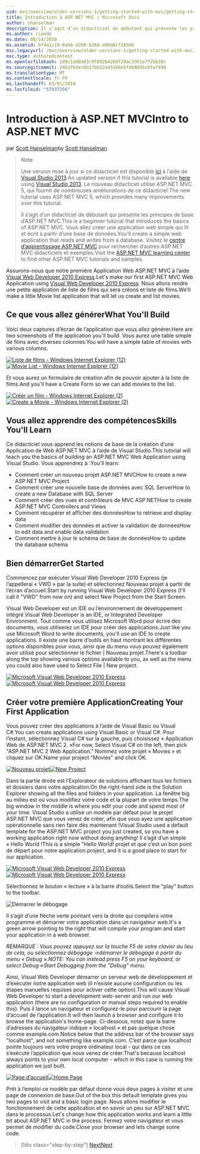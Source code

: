 ```yaml
---
uid: mvc/overview/older-versions-1/getting-started-with-mvc/getting-started-with-mvc-part1
title: Introduction à ASP.NET MVC | Microsoft Docs
author: shanselman
description: Il s’agit d’un didacticiel de débutant qui présente les principes de base d’ASP.NET MVC. Créer une application web simple qui lit et écrit à partir d’une base de données.
ms.author: riande
ms.date: 08/14/2010
ms.assetid: bf4a1c19-0a94-4208-b268-a96ddcf26946
msc.legacyurl: /mvc/overview/older-versions-1/getting-started-with-mvc/getting-started-with-mvc-part1
msc.type: authoredcontent
ms.openlocfilehash: 2d9c1dd0dd3c9f892b42b0f29ac3361a7f2b638c
ms.sourcegitcommit: 24b1f6decbb17bb22a45166e5fdb0845c65af498
ms.translationtype: MT
ms.contentlocale: fr-FR
ms.lasthandoff: 03/01/2019
ms.locfileid: "57037256"
---
```

<a name="intro-to-aspnet-mvc"></a><span data-ttu-id="aa47c-104">Introduction à ASP.NET MVC</span><span class="sxs-lookup"><span data-stu-id="aa47c-104">Intro to ASP.NET MVC</span></span>
====================
<span data-ttu-id="aa47c-105">par [Scott Hanselman](https://github.com/shanselman)</span><span class="sxs-lookup"><span data-stu-id="aa47c-105">by [Scott Hanselman](https://github.com/shanselman)</span></span>

> > [!NOTE]
> > <span data-ttu-id="aa47c-106">Une version mise à jour si ce didacticiel est disponible [ici](../../getting-started/introduction/getting-started.md) à l’aide de [Visual Studio 2013](https://my.visualstudio.com/Downloads?q=visual%20studio%202013).</span><span class="sxs-lookup"><span data-stu-id="aa47c-106">An updated version if this tutorial is available [here](../../getting-started/introduction/getting-started.md) using [Visual Studio 2013](https://my.visualstudio.com/Downloads?q=visual%20studio%202013).</span></span> <span data-ttu-id="aa47c-107">Le nouveau didacticiel utilise ASP.NET MVC 5, qui fournit de nombreuses améliorations de ce didacticiel.</span><span class="sxs-lookup"><span data-stu-id="aa47c-107">The new tutorial uses ASP.NET MVC 5, which provides many improvements over this tutorial.</span></span>
>
>
> <span data-ttu-id="aa47c-108">Il s’agit d’un didacticiel de débutant qui présente les principes de base d’ASP.NET MVC.</span><span class="sxs-lookup"><span data-stu-id="aa47c-108">This is a beginner tutorial that introduces the basics of ASP.NET MVC.</span></span> <span data-ttu-id="aa47c-109">Vous allez créer une application web simple qui lit et écrit à partir d’une base de données.</span><span class="sxs-lookup"><span data-stu-id="aa47c-109">You'll create a simple web application that reads and writes from a database.</span></span> <span data-ttu-id="aa47c-110">Visitez le [centre d’apprentissage ASP.NET MVC](../../../index.md) pour rechercher d’autres ASP.NET MVC didacticiels et exemples.</span><span class="sxs-lookup"><span data-stu-id="aa47c-110">Visit the [ASP.NET MVC learning center](../../../index.md) to find other ASP.NET MVC tutorials and samples.</span></span>


<span data-ttu-id="aa47c-111">Assurons-nous que notre première Application Web ASP.NET MVC à l’aide [Visual Web Developer 2010 Express](https://www.microsoft.com/express/Web/).</span><span class="sxs-lookup"><span data-stu-id="aa47c-111">Let's make our first ASP.NET MVC Web Application using [Visual Web Developer 2010 Express](https://www.microsoft.com/express/Web/).</span></span> <span data-ttu-id="aa47c-112">Nous allons rendre une petite application de liste de films qui sera créons et liste de films.</span><span class="sxs-lookup"><span data-stu-id="aa47c-112">We'll make a little Movie list application that will let us create and list movies.</span></span>

## <a name="what-youll-build"></a><span data-ttu-id="aa47c-113">Ce que vous allez générer</span><span class="sxs-lookup"><span data-stu-id="aa47c-113">What You'll Build</span></span>

<span data-ttu-id="aa47c-114">Voici deux captures d’écran de l’application que vous allez générer.</span><span class="sxs-lookup"><span data-stu-id="aa47c-114">Here are two screenshots of the application you'll build.</span></span> <span data-ttu-id="aa47c-115">Vous aurez une table simple de films avec diverses colonnes.</span><span class="sxs-lookup"><span data-stu-id="aa47c-115">You will have a simple table of movies with various columns.</span></span>

<span data-ttu-id="aa47c-116">[![Liste de films - Windows Internet Explorer (12)](getting-started-with-mvc-part1/_static/image2.png)](getting-started-with-mvc-part1/_static/image1.png)</span><span class="sxs-lookup"><span data-stu-id="aa47c-116">[![Movie List - Windows Internet Explorer (12)](getting-started-with-mvc-part1/_static/image2.png)](getting-started-with-mvc-part1/_static/image1.png)</span></span>

<span data-ttu-id="aa47c-117">Et vous aurez un formulaire de création afin de pouvoir ajouter à la liste de films.</span><span class="sxs-lookup"><span data-stu-id="aa47c-117">And you'll have a Create Form so we can add movies to the list.</span></span>

<span data-ttu-id="aa47c-118">[![Créer un film - Windows Internet Explorer (2)](getting-started-with-mvc-part1/_static/image4.png)](getting-started-with-mvc-part1/_static/image3.png)</span><span class="sxs-lookup"><span data-stu-id="aa47c-118">[![Create a Movie - Windows Internet Explorer (2)](getting-started-with-mvc-part1/_static/image4.png)](getting-started-with-mvc-part1/_static/image3.png)</span></span>

## <a name="skills-youll-learn"></a><span data-ttu-id="aa47c-119">Vous allez apprendre des compétences</span><span class="sxs-lookup"><span data-stu-id="aa47c-119">Skills You'll Learn</span></span>

<span data-ttu-id="aa47c-120">Ce didacticiel vous apprend les notions de base de la création d’une Application de Web ASP.NET MVC à l’aide de Visual Studio.</span><span class="sxs-lookup"><span data-stu-id="aa47c-120">This tutorial will teach you the basics of building an ASP.NET MVC Web Application using Visual Studio.</span></span> <span data-ttu-id="aa47c-121">Vous apprendrez à :</span><span class="sxs-lookup"><span data-stu-id="aa47c-121">You'll learn:</span></span>

- <span data-ttu-id="aa47c-122">Comment créer un nouveau projet ASP.NET MVC</span><span class="sxs-lookup"><span data-stu-id="aa47c-122">How to create a new ASP.NET MVC Project</span></span>
- <span data-ttu-id="aa47c-123">Comment créer une nouvelle base de données avec SQL Server</span><span class="sxs-lookup"><span data-stu-id="aa47c-123">How to create a new Database with SQL Server</span></span>
- <span data-ttu-id="aa47c-124">Comment créer des vues et contrôleurs de MVC ASP.NET</span><span class="sxs-lookup"><span data-stu-id="aa47c-124">How to create ASP.NET MVC Controllers and Views</span></span>
- <span data-ttu-id="aa47c-125">Comment récupérer et afficher des données</span><span class="sxs-lookup"><span data-stu-id="aa47c-125">How to retrieve and display data</span></span>
- <span data-ttu-id="aa47c-126">Comment modifier des données et activer la validation de données</span><span class="sxs-lookup"><span data-stu-id="aa47c-126">How to edit data and enable data validation</span></span>
- <span data-ttu-id="aa47c-127">Comment mettre à jour le schéma de base de données</span><span class="sxs-lookup"><span data-stu-id="aa47c-127">How to update the database schema</span></span>

## <a name="get-started"></a><span data-ttu-id="aa47c-128">Bien démarrer</span><span class="sxs-lookup"><span data-stu-id="aa47c-128">Get Started</span></span>

<span data-ttu-id="aa47c-129">Commencez par exécuter Visual Web Developer 2010 Express (je l’appellerai « VWD » par la suite) et sélectionnez Nouveau projet à partir de l’écran d’accueil.</span><span class="sxs-lookup"><span data-stu-id="aa47c-129">Start by running Visual Web Developer 2010 Express (I'll call it "VWD" from now on) and select New Project from the Start Screen.</span></span>

<span data-ttu-id="aa47c-130">Visual Web Developer est un IDE ou l’environnement de développement intégré.</span><span class="sxs-lookup"><span data-stu-id="aa47c-130">Visual Web Developer is an IDE, or Integrated Developer Environment.</span></span> <span data-ttu-id="aa47c-131">Tout comme vous utilisez Microsoft Word pour écrire des documents, vous utiliserez un IDE pour créer des applications.</span><span class="sxs-lookup"><span data-stu-id="aa47c-131">Just like you use Microsoft Word to write documents, you'll use an IDE to create applications.</span></span> <span data-ttu-id="aa47c-132">Il existe une barre d’outils en haut montrant les différentes options disponibles pour vous, ainsi que du menu vous pouvez également avoir utilisé pour sélectionner le fichier | Nouveau projet.</span><span class="sxs-lookup"><span data-stu-id="aa47c-132">There's a toolbar along the top showing various options available to you, as well as the menu you could also have used to Select File | New project.</span></span>

<span data-ttu-id="aa47c-133">[![Microsoft Visual Web Developer 2010 Express](getting-started-with-mvc-part1/_static/image6.png)](getting-started-with-mvc-part1/_static/image5.png)</span><span class="sxs-lookup"><span data-stu-id="aa47c-133">[![Microsoft Visual Web Developer 2010 Express](getting-started-with-mvc-part1/_static/image6.png)](getting-started-with-mvc-part1/_static/image5.png)</span></span>

## <a name="creating-your-first-application"></a><span data-ttu-id="aa47c-134">Créer votre première Application</span><span class="sxs-lookup"><span data-stu-id="aa47c-134">Creating Your First Application</span></span>

<span data-ttu-id="aa47c-135">Vous pouvez créer des applications à l’aide de Visual Basic ou Visual C#.</span><span class="sxs-lookup"><span data-stu-id="aa47c-135">You can create applications using Visual Basic or Visual C#.</span></span> <span data-ttu-id="aa47c-136">Pour l’instant, sélectionnez Visual C# sur la gauche, puis choisissez « Application Web de ASP.NET MVC 2. »</span><span class="sxs-lookup"><span data-stu-id="aa47c-136">For now, Select Visual C# on the left, then pick "ASP.NET MVC 2 Web Application."</span></span> <span data-ttu-id="aa47c-137">Nommez votre projet « Movies » et cliquez sur OK.</span><span class="sxs-lookup"><span data-stu-id="aa47c-137">Name your project "Movies" and click OK.</span></span>

<span data-ttu-id="aa47c-138">[![Nouveau projet](getting-started-with-mvc-part1/_static/image8.png)](getting-started-with-mvc-part1/_static/image7.png)</span><span class="sxs-lookup"><span data-stu-id="aa47c-138">[![New Project](getting-started-with-mvc-part1/_static/image8.png)](getting-started-with-mvc-part1/_static/image7.png)</span></span>

<span data-ttu-id="aa47c-139">Dans la partie droite est l’Explorateur de solutions affichant tous les fichiers et dossiers dans votre application.</span><span class="sxs-lookup"><span data-stu-id="aa47c-139">On the right-hand side is the Solution Explorer showing all the files and folders in your application.</span></span> <span data-ttu-id="aa47c-140">La fenêtre big au milieu est où vous modifiez votre code et la plupart de votre temps.</span><span class="sxs-lookup"><span data-stu-id="aa47c-140">The big window in the middle is where you edit your code and spend most of your time.</span></span> <span data-ttu-id="aa47c-141">Visual Studio a utilisé un modèle par défaut pour le projet ASP.NET MVC que vous venez de créer, afin que vous ayez une application opérationnelle sans rien faire dès maintenant !</span><span class="sxs-lookup"><span data-stu-id="aa47c-141">Visual Studio used a default template for the ASP.NET MVC project you just created, so you have a working application right now without doing anything!</span></span> <span data-ttu-id="aa47c-142">Il s’agit d’un simple « Hello World !</span><span class="sxs-lookup"><span data-stu-id="aa47c-142">This is a simple "Hello World!</span></span> <span data-ttu-id="aa47c-143">projet et que c’est un bon point de départ pour notre application.</span><span class="sxs-lookup"><span data-stu-id="aa47c-143">project, and it is a good place to start for our application.</span></span>

<span data-ttu-id="aa47c-144">[![Microsoft Visual Web Developer 2010 Express](getting-started-with-mvc-part1/_static/image10.png)](getting-started-with-mvc-part1/_static/image9.png)</span><span class="sxs-lookup"><span data-stu-id="aa47c-144">[![Microsoft Visual Web Developer 2010 Express](getting-started-with-mvc-part1/_static/image10.png)](getting-started-with-mvc-part1/_static/image9.png)</span></span>

<span data-ttu-id="aa47c-145">Sélectionnez le bouton « lecture » à la barre d’outils.</span><span class="sxs-lookup"><span data-stu-id="aa47c-145">Select the "play" button to the toolbar.</span></span>

![Démarrer le débogage](getting-started-with-mvc-part1/_static/image11.png)

<span data-ttu-id="aa47c-147">Il s’agit d’une flèche verte pointant vers la droite qui compilera votre programme et démarrer votre application dans un navigateur web.</span><span class="sxs-lookup"><span data-stu-id="aa47c-147">It's a green arrow pointing to the right that will compile your program and start your application in a web browser.</span></span>

<span data-ttu-id="aa47c-148">*REMARQUE : Vous pouvez appuyez sur la touche F5 de votre clavier au lieu de cela, ou sélectionnez débogage -&gt;démarrer le débogage à partir du menu « Debug ».*</span><span class="sxs-lookup"><span data-stu-id="aa47c-148">*NOTE: You can instead press F5 on your keyboard, or select Debug-&gt;Start Debugging from the "Debug" menu.*</span></span>

<span data-ttu-id="aa47c-149">Ainsi, Visual Web Developer démarrer un serveur web de développement et d’exécuter notre application web (il n’existe aucune configuration ou les étapes manuelles requises pour activer cette option).</span><span class="sxs-lookup"><span data-stu-id="aa47c-149">This will cause Visual Web Developer to start a development web-server and run our web application (there are no configuration or manual steps required to enable this).</span></span> <span data-ttu-id="aa47c-150">Puis il lance un navigateur et configurez-le pour parcourir la page d’accueil de l’application.</span><span class="sxs-lookup"><span data-stu-id="aa47c-150">It will then launch a browser and configure it to browse the application's home-page.</span></span> <span data-ttu-id="aa47c-151">Ci-dessous, notez que la barre d’adresses du navigateur indique « localhost » et pas quelque chose comme example.com.</span><span class="sxs-lookup"><span data-stu-id="aa47c-151">Notice below that the address bar of the browser says "localhost", and not something like example.com.</span></span> <span data-ttu-id="aa47c-152">C’est parce que localhost pointe toujours vers votre propre ordinateur local - qui dans ce cas s’exécute l’application que nous venez de créer.</span><span class="sxs-lookup"><span data-stu-id="aa47c-152">That's because localhost always points to your own local computer - which in this case is running the application we just built.</span></span>

<span data-ttu-id="aa47c-153">[![Page d’accueil](getting-started-with-mvc-part1/_static/image13.png)](getting-started-with-mvc-part1/_static/image12.png)</span><span class="sxs-lookup"><span data-stu-id="aa47c-153">[![Home Page](getting-started-with-mvc-part1/_static/image13.png)](getting-started-with-mvc-part1/_static/image12.png)</span></span>

<span data-ttu-id="aa47c-154">Prêt à l’emploi ce modèle par défaut donne vous deux pages à visiter et une page de connexion de base.</span><span class="sxs-lookup"><span data-stu-id="aa47c-154">Out of the box this default template gives you two pages to visit and a basic login page.</span></span> <span data-ttu-id="aa47c-155">Nous allons modifier le fonctionnement de cette application et en savoir un peu sur ASP.NET MVC dans le processus.</span><span class="sxs-lookup"><span data-stu-id="aa47c-155">Let's change how this application works and learn a little bit about ASP.NET MVC in the process.</span></span> <span data-ttu-id="aa47c-156">Fermez votre navigateur et vous permet de modifier du code.</span><span class="sxs-lookup"><span data-stu-id="aa47c-156">Close your browser and lets change some code.</span></span>

> [!div class="step-by-step"]
> [<span data-ttu-id="aa47c-157">Next</span><span class="sxs-lookup"><span data-stu-id="aa47c-157">Next</span></span>](getting-started-with-mvc-part2.md)

